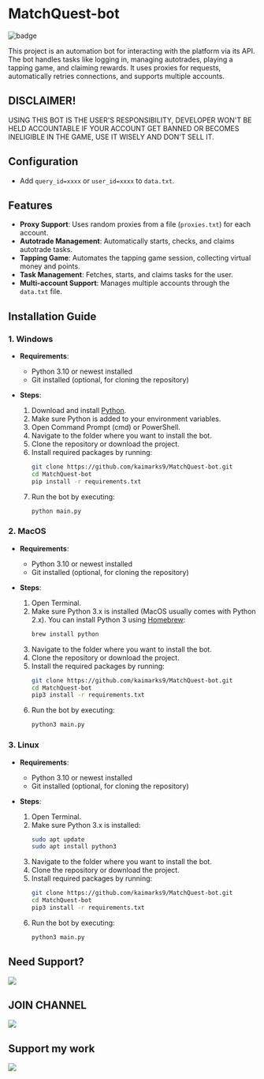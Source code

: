# MatchQuest-bot
![badge](https://img.shields.io/badge/version-1.0-blue)

This project is an automation bot for interacting with the platform via its API. The bot handles tasks like logging in, managing autotrades, playing a tapping game, and claiming rewards. It uses proxies for requests, automatically retries connections, and supports multiple accounts.

## DISCLAIMER!

USING THIS BOT IS THE USER'S RESPONSIBILITY, DEVELOPER WON'T BE HELD ACCOUNTABLE IF YOUR ACCOUNT GET BANNED OR BECOMES INELIGIBLE IN THE GAME, USE IT WISELY AND DON'T SELL IT.

## Configuration
- Add `query_id=xxxx` or `user_id=xxxx` to `data.txt`.

## Features

- **Proxy Support**: Uses random proxies from a file (`proxies.txt`) for each account.
- **Autotrade Management**: Automatically starts, checks, and claims autotrade tasks.
- **Tapping Game**: Automates the tapping game session, collecting virtual money and points.
- **Task Management**: Fetches, starts, and claims tasks for the user.
- **Multi-account Support**: Manages multiple accounts through the `data.txt` file.

## Installation Guide

### 1. **Windows**
   - **Requirements**:
     - Python 3.10 or newest installed
     - Git installed (optional, for cloning the repository)
   
   - **Steps**:
     1. Download and install [Python](https://www.python.org/downloads/windows/).
     2. Make sure Python is added to your environment variables.
     3. Open Command Prompt (cmd) or PowerShell.
     4. Navigate to the folder where you want to install the bot.
     5. Clone the repository or download the project.
     6. Install required packages by running:
        ```bash
        git clone https://github.com/kaimarks9/MatchQuest-bot.git
        cd MatchQuest-bot
        pip install -r requirements.txt
        ```
     7. Run the bot by executing:
        ```bash
        python main.py
        ```

### 2. **MacOS**
   - **Requirements**:
     - Python 3.10 or newest installed
     - Git installed (optional, for cloning the repository)

   - **Steps**:
     1. Open Terminal.
     2. Make sure Python 3.x is installed (MacOS usually comes with Python 2.x). You can install Python 3 using [Homebrew](https://brew.sh/):
        ```bash
        brew install python
        ```
     3. Navigate to the folder where you want to install the bot.
     4. Clone the repository or download the project.
     5. Install the required packages by running:
        ```bash
        git clone https://github.com/kaimarks9/MatchQuest-bot.git
        cd MatchQuest-bot
        pip3 install -r requirements.txt
        ```
     6. Run the bot by executing:
        ```bash
        python3 main.py
        ```

### 3. **Linux**
   - **Requirements**:
     - Python 3.10 or newest installed
     - Git installed (optional, for cloning the repository)

   - **Steps**:
     1. Open Terminal.
     2. Make sure Python 3.x is installed:
        ```bash
        sudo apt update
        sudo apt install python3
        ```
     3. Navigate to the folder where you want to install the bot.
     4. Clone the repository or download the project.
     5. Install required packages by running:
        ```bash
        git clone https://github.com/kaimarks9/MatchQuest-bot.git
        cd MatchQuest-bot
        pip3 install -r requirements.txt
        ```
     6. Run the bot by executing:
        ```bash
        python3 main.py
        ```

## Need Support?

[<img src="https://img.shields.io/badge/Telegram-%40Me-orange">](https://t.me/kaimarks9)

## JOIN CHANNEL
[<img src="https://img.shields.io/badge/Telegram-%40Channel-blue">](t.me/k9_airdropbot)

## Support my work
[<img
src="https://img.shields.io/badge/Binance-FCD535?style=for-the-badge&logo=binance&logoColor=white">](https://trakteer.id/kaimarks9)

